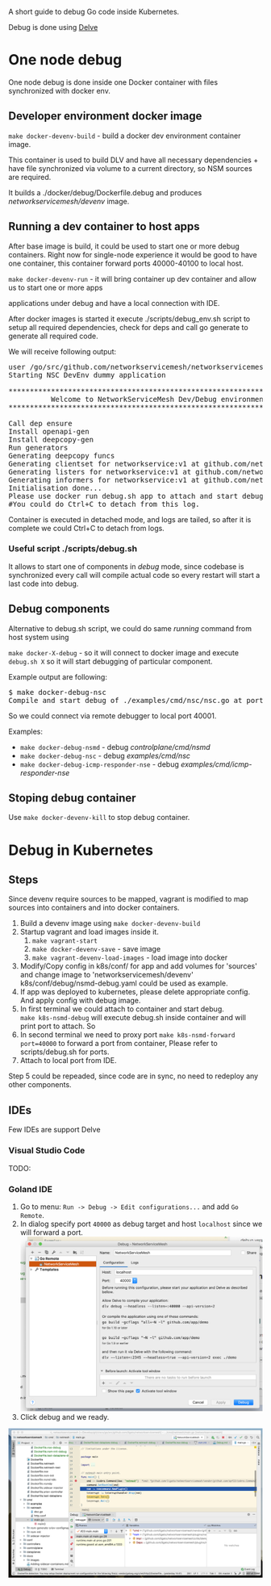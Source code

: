 A short guide to debug Go code inside Kubernetes. 

Debug is done using [Delve](http://github.com/derekparker/delve)

# One node debug

One node debug is done inside one Docker container with files synchronized with docker env.
 
## Developer environment docker image

`make docker-devenv-build` - build a docker dev environment container image.

This container is used to build DLV and have all necessary dependencies + have file synchronized via volume to a 
current directory, so NSM sources are required.

It builds a ./docker/debug/Dockerfile.debug and produces *networkservicemesh/devenv* image.

## Running a dev container to host apps

After base image is build, it could be used to start one or more debug containers.
Right now for single-node experience it would be good to have one container, this container forward ports 40000-40100 
to local host.

`make docker-devenv-run` -  it will bring container up dev container and allow us to start one or more apps 

applications under debug and have a local connection with IDE.

After docker images is started it execute ./scripts/debug_env.sh script to setup all required dependencies, 
check for deps and call go generate to generate all required code. 

We will receive following output:
<pre>
user /go/src/github.com/networkservicemesh/networkservicemesh $ make docker-devenv-run
Starting NSC DevEnv dummy application

********************************************************************************
          Welcome to NetworkServiceMesh Dev/Debug environment                   
********************************************************************************

Call dep ensure
Install openapi-gen
Install deepcopy-gen
Run generators
Generating deepcopy funcs
Generating clientset for networkservice:v1 at github.com/networkservicemesh/networkservicemesh/k8s/pkg/networkservice/clientset
Generating listers for networkservice:v1 at github.com/networkservicemesh/networkservicemesh/k8s/pkg/networkservice/listers
Generating informers for networkservice:v1 at github.com/networkservicemesh/networkservicemesh/k8s/pkg/networkservice/informers
Initialisation done... 
Please use docker run debug.sh app to attach and start debug for particular application
#You could do Ctrl+C to detach from this log.
</pre>

Container is executed in detached mode, and logs are tailed, so after it is complete we could Ctrl+C to detach from logs.

### Useful script ./scripts/debug.sh 

It allows to start one of components in *debug* mode, since codebase is synchronized every call will compile 
actual code so every restart will start a last code into debug. 

## Debug components

Alternative to debug.sh script, we could do same *running* command from host system using  

`make docker-X-debug` - so it will connect to docker image and execute `debug.sh X` so it will start debugging of particular component.

Example output are following:
<pre>
$ make docker-debug-nsc
Compile and start debug of ./examples/cmd/nsc/nsc.go at port 40001
</pre> 

So we could connect via remote debugger to local port 40001. 

Examples:
* `make docker-debug-nsmd` - debug *controlplane/cmd/nsmd*
* `make docker-debug-nsc` - debug *examples/cmd/nsc*
* `make docker-debug-icmp-responder-nse` - debug *examples/cmd/icmp-responder-nse*

## Stoping debug container

Use `make docker-devenv-kill` to stop debug container.

# Debug in Kubernetes

## Steps

Since devenv require sources to be mapped, vagrant is modified to map sources into containers and into docker containers.

1. Build a devenv image using `make docker-devenv-build`
2. Startup vagrant and load images inside it. 
    1. `make vagrant-start`
    2. `make docker-devenv-save` - save image
    3. `make vagrant-devenv-load-images` - load image into docker
3. Modify/Copy config in k8s/conf/ for app and add volumes for 'sources' and change image to 'networkservicemesh/devenv'
    k8s/conf/debug/nsmd-debug.yaml could be used as example.
4. If app was deployed to kubernetes, please delete appropriate config. And apply config with debug image.
5. In first terminal we could attach to container and start debug.  
    `make k8s-nsmd-debug` will execute debug.sh inside container and will print port to attach. So
6. In second terminal we need to proxy port `make k8s-nsmd-forward port=40000` to forward a port from container, Please refer to scripts/debug.sh for ports.
7. Attach to local port from IDE.
 

Step 5 could be repeaded, since code are in sync, no need to redeploy any other components.
 
## IDEs

Few IDEs are support Delve

### Visual Studio Code
TODO:

### Goland IDE

1. Go to menu: `Run -> Debug -> Edit configurations...` and add `Go Remote`.
2. In dialog specify port `40000` as debug target and host `localhost` since we will forward a port.
    ![Config img](./images/nsmesh_debug_config.png)
3. Click debug and we ready.

![Debug img](./images/nsmesh_under_debug.png)